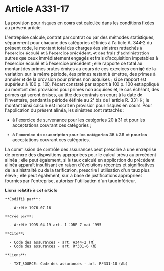 # Article A331-17

La provision pour risques en cours est calculée dans les conditions fixées au présent article.

L'entreprise calcule, contrat par contrat ou par des méthodes statistiques, séparément pour chacune des catégories définies à
l'article A. 344-2 du présent code, le montant total des charges des sinistres rattachés à l'exercice écoulé et à l'exercice
précédent, et des frais d'administration autres que ceux immédiatement engagés et frais d'acquisition imputables à l'exercice
écoulé et à l'exercice précédent ; elle rapporte ce total au montant des primes brutes émises au cours de ces exercices
corrigé de la variation, sur la même période, des primes restant à émettre, des primes à annuler et de la provision pour
primes non acquises ; si ce rapport est supérieur à 100 p. 100, l'écart constaté par rapport à 100 p. 100 est appliqué au
montant des provisions pour primes non acquises et, le cas échéant, des primes qui seront émises, au titre des contrats en
cours à la date de l'inventaire, pendant la période définie au 2° bis de l'article R. 331-6 ; le montant ainsi calculé est
inscrit en provision pour risques en cours. Pour l'application du présent alinéa, les sinistres sont rattachés :

- à l'exercice de survenance pour les catégories 20 à 31 et pour les acceptations couvrant ces catégories ;

- à l'exercice de souscription pour les catégories 35 à 38 et pour les acceptations couvrant ces catégories.

La commission de contrôle des assurances peut prescrire à une entreprise de prendre des dispositions appropriées pour le
calcul prévu au précédent alinéa ; elle peut également, si le taux calculé en application du précédent alinéa apparaît
insuffisant en raison d'évolutions récentes et significatives de la sinistralité ou de la tarification, prescrire
l'utilisation d'un taux plus élevé ; elle peut également, sur la base de justifications appropriées fournies par
l'entreprise, autoriser l'utilisation d'un taux inférieur.

**Liens relatifs à cet article**

	**Codifié par**:

	  - Arrêté 1976-07-16

	**Créé par**:

	  - Arrêté 1995-04-19 art. 1 JORF 7 mai 1995

	**Cite**:

	  - Code des assurances - art. A344-2 (M)
	  - Code des assurances - art. R*331-6 (M)

	**Liens**:

	  - TXT_SOURCE: Code des assurances - art. R*331-18 (Ab)
